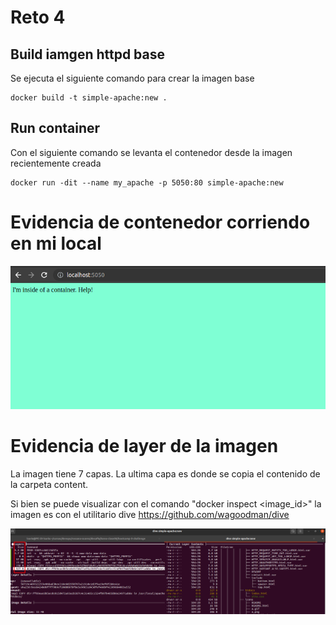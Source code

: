 # Reto 4 

## Build iamgen httpd base
Se ejecuta el siguiente comando para crear la imagen base

```
docker build -t simple-apache:new .

```

## Run container
Con el siguiente comando se levanta el contenedor desde la imagen recientemente creada

```
docker run -dit --name my_apache -p 5050:80 simple-apache:new

```

# Evidencia de contenedor corriendo en mi local
![1](./img/reto4-1.png)

# Evidencia de layer de la imagen
La imagen tiene 7 capas. La ultima capa es donde se copia el contenido de la carpeta content.

Si bien se puede visualizar con el comando "docker inspect <image_id>" la imagen es con el utilitario dive
https://github.com/wagoodman/dive

![2](./img/reto4-2.png)



